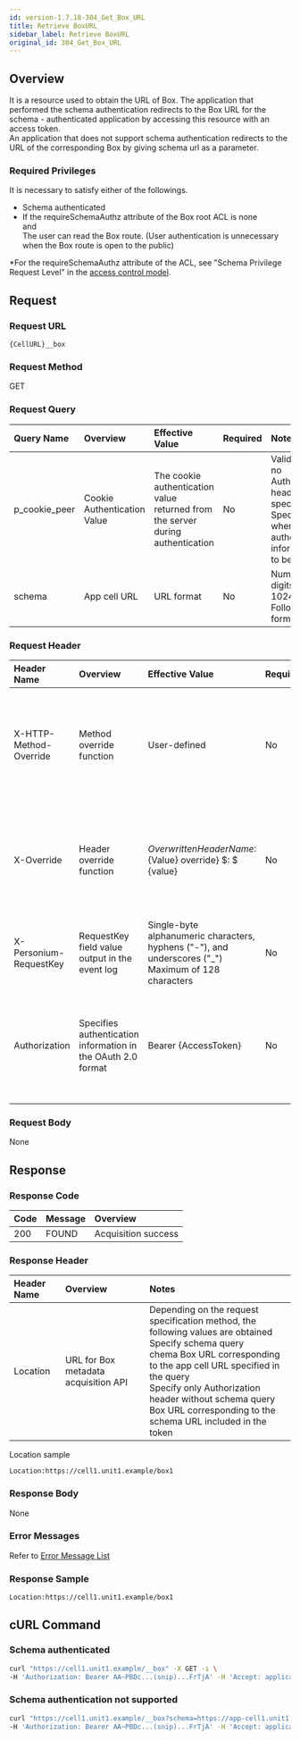 ```yaml
---
id: version-1.7.18-304_Get_Box_URL
title: Retrieve BoxURL
sidebar_label: Retrieve BoxURL
original_id: 304_Get_Box_URL
---
```


## Overview

It is a resource used to obtain the URL of Box. The application that performed the schema authentication redirects to the Box URL for the schema - authenticated application by accessing this resource with an access token.  
An application that does not support schema authentication redirects to the URL of the corresponding Box by giving schema url as a parameter.

### Required Privileges

It is necessary to satisfy either of the followings.

* Schema authenticated
* If the requireSchemaAuthz attribute of the Box root ACL is none  
and  
The user can read the Box route. (User authentication is unnecessary when the Box route is open to the public)

\*For the requireSchemaAuthz attribute of the ACL, see "Schema Privilege Request Level" in the [access control model](006_Access_Control.md).


## Request

### Request URL

```
{CellURL}__box
```

### Request Method

GET

### Request Query

|Query Name|Overview|Effective Value|Required|Notes|
|:--|:--|:--|:--|:--|
|p_cookie_peer|Cookie Authentication Value|The cookie authentication value returned from the server during authentication|No|Valid only if no Authorization header specified<br>Specify this when cookie authentication information is to be used|
|schema|App cell URL|URL format|No|Number of digits: 1-1024<br>Follow URI format|

### Request Header

|Header Name|Overview|Effective Value|Required|Notes|
|:--|:--|:--|:--|:--|
|X-HTTP-Method-Override|Method override function|User-defined|No|If you specify this value when requesting with the POST method, the specified value will be used as a method.|
|X-Override|Header override function|${OverwrittenHeaderName}:${Value} override} $: $ {value}|No|Overwrite normal HTTP header value. To overwrite multiple headers, specify multiple X-Override headers.|
|X-Personium-RequestKey|RequestKey field value output in the event log|Single-byte alphanumeric characters, hyphens ("-"), and underscores ("_")<br>Maximum of 128 characters|No|PCS-${32 character string with UUID} by default|
|Authorization|Specifies authentication information in the OAuth 2.0 format|Bearer {AccessToken}|No|* Authentication tokens are the tokens acquired using the Authentication Token Acquisition API|

### Request Body

None


## Response

### Response Code

|Code|Message|Overview|
|:--|:--|:--|
|200|FOUND|Acquisition success|

### Response Header

|Header Name|Overview|Notes|
|:--|:--|:--|
|Location|URL for Box metadata acquisition API|Depending on the request specification method, the following values are obtained<br>Specify schema query<br>chema Box URL corresponding to the app cell URL specified in the query<br>Specify only Authorization header without schema query<br>Box URL corresponding to the schema URL included in the token|

Location sample

```
Location:https://cell1.unit1.example/box1
```

### Response Body

None

### Error Messages

Refer to [Error Message List](004_Error_Messages.md)

### Response Sample

```
Location:https://cell1.unit1.example/box1
```


## cURL Command

### Schema authenticated

```sh
curl "https://cell1.unit1.example/__box" -X GET -i \
-H 'Authorization: Bearer AA~PBDc...(snip)...FrTjA' -H 'Accept: application/json'
```

### Schema authentication not supported

```sh
curl "https://cell1.unit1.example/__box?schema=https://app-cell1.unit1.example/" -X GET -i \
-H 'Authorization: Bearer AA~PBDc...(snip)...FrTjA' -H 'Accept: application/json'
```

